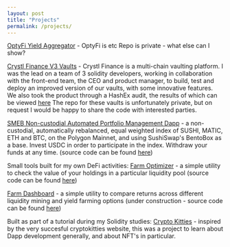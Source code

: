 ```yaml
---
layout: post
title: "Projects"
permalink: /projects/
---
```


[](./images/crystl_vaults_page.png)
[OptyFi Yield Aggregator](https://app.opty.fi/) - OptyFi is etc
Repo is private - what else can I show?

[](./images/opty_vaults_page.png)
[Crystl Finance V3 Vaults](https://polygon.crystl.finance/vaultsV3) - Crystl Finance is a multi-chain vaulting platform. I was the lead on a team of 3 solidity developers, working in collaboration with the front-end team, the CEO and product manager, to build, test and deploy an improved version of our vaults, with some innovative features.
We also took the product through a HashEx audit, the results of which can be viewed [here](./documents/Crystl-Vaults_audit-report_1651814621605.pdf)
The repo for these vaults is unfortunately private, but on request I would be happy to share the code with interested parties.

[SMEB Non-custodial Automated Portfolio Management Dapp](https://spheron.infura-ipfs.io/ipfs/QmUjegH2uJPHjYceU4SRtm6qrdQbommrfcLnE6jJbAro72/) - a non-custodial, automatically rebalanced, equal weighted index of SUSHI, MATIC, ETH and BTC, on the Polygon Mainnet, and using SushiSwap's BentoBox as a base. Invest USDC in order to participate in the index. Withdraw your funds at any time. (source code can be found [here](./Crystl-Vaults_audit-report_1651814621605.pdf))

Small tools built for my own DeFi activities:
[Farm Optimizer](https://richjamo.github.io/FarmOptimizer/) - a simple utility to check the value of your holdings in a particular liquidity pool
(source code can be found [here](https://github.com/RichJamo/FarmOptimizer))

[Farm Dashboard](https://richjamo.github.io/FarmDashboard/) - a simple utility to compare returns across different liquidity mining and yield farming options (under construction - source code can be found [here](https://github.com/RichJamo/FarmDashboard))

Built as part of a tutorial during my Solidity studies:
[Crypto Kitties](https://richjamo.github.io/CryptoKitties/) - inspired by the very succesful cryptokitties website, this was a project to learn about Dapp development generally, and about NFT's in particular.

